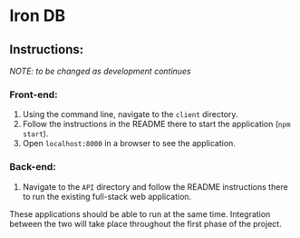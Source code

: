 # Iron DB
## Instructions:

*NOTE: to be changed as development continues*

### Front-end:
1. Using the command line, navigate to the `client` directory.
2. Follow the instructions in the README there to start the application (`npm start`).
3. Open `localhost:8000` in a browser to see the application.

### Back-end:
1. Navigate to the `API` directory and follow the README instructions there to run the existing full-stack web application.

These applications should be able to run at the same time. Integration between the two will take place throughout the first phase of the project.

